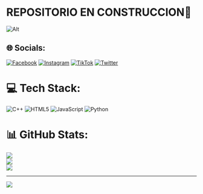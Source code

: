 # REPOSITORIO EN CONSTRUCCION👋
![Alt](https://e7.pngegg.com/pngimages/424/569/png-clipart-party-carnival-crowd-silhouette-silhouette-of-party-holidays-public-relations-thumbnail.png)

## 🌐 Socials:
[![Facebook](https://img.shields.io/badge/Facebook-%231877F2.svg?logo=Facebook&logoColor=white)](https://facebook.com/JoseCabrera) [![Instagram](https://img.shields.io/badge/Instagram-%23E4405F.svg?logo=Instagram&logoColor=white)](https://instagram.com/@jose.cabrera7_) [![TikTok](https://img.shields.io/badge/TikTok-%23000000.svg?logo=TikTok&logoColor=white)](https://tiktok.com/@jose_cabrera17_) [![Twitter](https://img.shields.io/badge/Twitter-%231DA1F2.svg?logo=Twitter&logoColor=white)](https://twitter.com/@josmanu1717) 

# 💻 Tech Stack:
![C++](https://img.shields.io/badge/c++-%2300599C.svg?style=for-the-badge&logo=c%2B%2B&logoColor=white) ![HTML5](https://img.shields.io/badge/html5-%23E34F26.svg?style=for-the-badge&logo=html5&logoColor=white) ![JavaScript](https://img.shields.io/badge/javascript-%23323330.svg?style=for-the-badge&logo=javascript&logoColor=%23F7DF1E) ![Python](https://img.shields.io/badge/python-3670A0?style=for-the-badge&logo=python&logoColor=ffdd54)
# 📊 GitHub Stats:
![](https://github-readme-stats.vercel.app/api?username=JoseCabrera7&theme=dark&hide_border=false&include_all_commits=false&count_private=false)<br/>
![](https://github-readme-streak-stats.herokuapp.com/?user=JoseCabrera7&theme=dark&hide_border=false)<br/>
![](https://github-readme-stats.vercel.app/api/top-langs/?username=JoseCabrera7&theme=dark&hide_border=false&include_all_commits=false&count_private=false&layout=compact)

---
[![](https://visitcount.itsvg.in/api?id=JoseCabrera7&icon=6&color=11)](https://visitcount.itsvg.in)

<!-- Proudly created with GPRM ( https://gprm.itsvg.in ) -->
